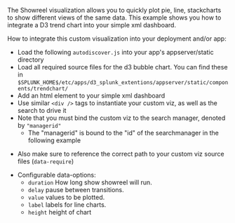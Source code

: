 The Showreel visualization allows you to quickly plot pie, line, stackcharts to show different views of the same data. 
This example shows you how to integrate a D3 trend chart into your simple xml dashboard.

How to integrate this custom visualization into your deployment and/or
app:

+ Load the following `autodiscover.js` into your app's appserver/static directory
+ Load all required source files for the d3 bubble chart. You can find these in
  `$SPLUNK_HOME$/etc/apps/d3_splunk_extentions/appserver/static/components/trendchart/`
+ Add an html element to your simple xml dashboard
+ Use similar `<div />` tags to instantiate your custom viz, as well as the
  search to drive it
+ Note that you must bind the custom viz to the search manager, denoted by
  `"managerid"`
    -   The "managerid" is bound to the "id" of the searchmanager in the
        following example
- Also make sure to reference the correct path to your custom viz source
    files (`data-require`)
+ Configurable data-options:
    - `duration` How long show showreel will run.
    - `delay` pause between transitions. 
    - `value` values to be plotted.
    - `label` labels for line charts.
    - `height` height of chart
